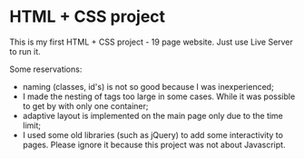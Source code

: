 # HTML + CSS project
This is my first HTML + CSS project - 19 page website.
Just use Live Server to run it.

Some reservations:
- naming (classes, id's) is not so good because I was inexperienced;
- I made the nesting of tags too large in some cases. While it was possible to get by with only one container;
- adaptive layout is implemented on the main page only due to the time limit;
- I used some old libraries (such as jQuery) to add some interactivity to pages. Please ignore it because this project was not about Javascript.
